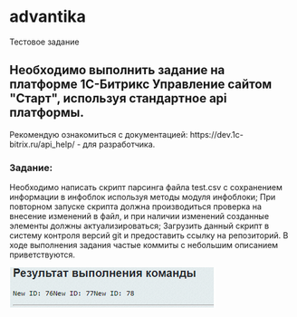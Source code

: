 # advantika
Тестовое задание

<h2>Необходимо выполнить задание на платформе 1С-Битрикс Управление сайтом "Старт", используя стандартное api платформы.</h2>

<p>Рекомендую ознакомиться с документацией: https://dev.1c-bitrix.ru/api_help/ - для разработчика.</p>

<h3>Задание:</h3>
<p>
Необходимо написать скрипт парсинга файла test.csv с сохранением информации в инфоблок используя методы модуля инфоблоки;
При повторном запуске скрипта должна производиться проверка на внесение изменений в файл, и при наличии изменений созданные элементы должны актуализироваться;
Загрузить данный скрипт в систему контроля версий git и предоставить ссылку на репозиторий.
В ходе выполнения задания частые коммиты с небольшим описанием приветствуются.
</p>

<img src='./assets/1.png' />
